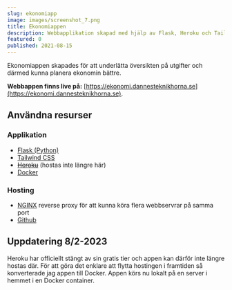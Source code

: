 ```yaml
---
slug: ekonomiapp
image: images/screenshot_7.png
title: Ekonomiappen
description: Webbapplikation skapad med hjälp av Flask, Heroku och Tailwind CSS.
featured: 0
published: 2021-08-15
---
```

Ekonomiappen skapades för att underlätta översikten på utgifter och därmed kunna planera ekonomin bättre.

**Webbappen finns live på:** [https://ekonomi.dannesteknikhorna.se](https://ekonomi.dannesteknikhorna.se).

## Användna resurser

### Applikation
* [Flask (Python)](https://flask.palletsprojects.com/)
* [Tailwind CSS](https://tailwindcss.com/)
* ~~[Heroku](https://www.heroku.com/)~~ (hostas inte längre här)
* [Docker](https://www.docker.com/)

### Hosting
* [NGINX](https://www.nginx.com/) reverse proxy för att kunna köra flera webbservrar på samma port
* [Github](https://github.com/)

## Uppdatering 8/2-2023
Heroku har officiellt stängt av sin gratis tier och appen kan därför inte längre hostas där. För att göra det enklare att flytta hostingen i framtiden så konverterade jag appen till Docker. Appen körs nu lokalt på en server i hemmet i en Docker container.